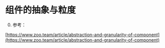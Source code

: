 # 组件的抽象与粒度

0. 参考：

[https://www.zoo.team/article/abstraction-and-granularity-of-component](https://www.zoo.team/article/abstraction-and-granularity-of-component)